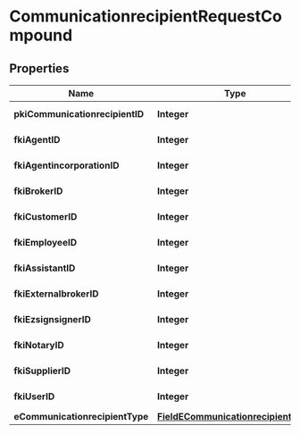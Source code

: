 

# CommunicationrecipientRequestCompound

## Properties

Name | Type | Description | Notes
------------ | ------------- | ------------- | -------------
**pkiCommunicationrecipientID** | **Integer** | The unique ID of the Communicationrecipient. |  [optional]
**fkiAgentID** | **Integer** | The unique ID of the Agent. |  [optional]
**fkiAgentincorporationID** | **Integer** | The unique ID of the Agentincorporation. |  [optional]
**fkiBrokerID** | **Integer** | The unique ID of the Broker. |  [optional]
**fkiCustomerID** | **Integer** | The unique ID of the Customer. |  [optional]
**fkiEmployeeID** | **Integer** | The unique ID of the Employee. |  [optional]
**fkiAssistantID** | **Integer** | The unique ID of the Assistant. |  [optional]
**fkiExternalbrokerID** | **Integer** | The unique ID of the Externalbroker. |  [optional]
**fkiEzsignsignerID** | **Integer** | The unique ID of the Ezsignsigner |  [optional]
**fkiNotaryID** | **Integer** | The unique ID of the Notary. |  [optional]
**fkiSupplierID** | **Integer** | The unique ID of the Supplier. |  [optional]
**fkiUserID** | **Integer** | The unique ID of the User |  [optional]
**eCommunicationrecipientType** | [**FieldECommunicationrecipientType**](FieldECommunicationrecipientType.md) |  |  [optional]





